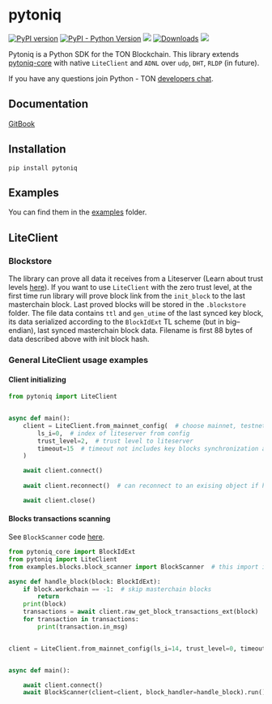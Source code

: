 # pytoniq

[![PyPI version](https://badge.fury.io/py/pytoniq.svg)](https://badge.fury.io/py/pytoniq) 
[![PyPI - Python Version](https://img.shields.io/pypi/pyversions/pytoniq)](https://pypi.org/project/pytoniq/)
![](https://pepy.tech/badge/pytoniq) 
[![Downloads](https://static.pepy.tech/badge/pytoniq)](https://pepy.tech/project/pytoniq) 
[![](https://img.shields.io/badge/%F0%9F%92%8E-TON-grey)](https://ton.org)

Pytoniq is a Python SDK for the TON Blockchain. This library extends [pytoniq-core](https://github.com/yungwine/pytoniq-core) with native `LiteClient` and `ADNL` over `udp`, `DHT`, `RLDP` (in future).

If you have any questions join Python - TON [developers chat](https://t.me/pythonnton).

## Documentation
[GitBook](https://yungwine.gitbook.io/pytoniq-doc/)

## Installation

```commandline
pip install pytoniq 
```

## Examples
You can find them in the [examples](examples/) folder.

## LiteClient

### Blockstore
The library can prove all data it receives from a Liteserver (Learn about trust levels [here](https://yungwine.gitbook.io/pytoniq-doc/liteclient/trust-levels)).
If you want to use `LiteClient` with the zero trust level, at the first time run library will prove block link from the `init_block` to the last masterchain block.
Last proved blocks will be stored in the `.blockstore` folder. The file data contains `ttl` and `gen_utime` of the last synced key block, its data serialized according to the `BlockIdExt` TL scheme (but in big–endian), last synced masterchain block data. 
Filename is first 88 bytes of data described above with init block hash.

### General LiteClient usage examples

#### Client initializing

```python
from pytoniq import LiteClient


async def main():
    client = LiteClient.from_mainnet_config(  # choose mainnet, testnet or custom config dict
        ls_i=0,  # index of liteserver from config
        trust_level=2,  # trust level to liteserver
        timeout=15  # timeout not includes key blocks synchronization as it works in pytonlib
    )

    await client.connect()
    
    await client.reconnect()  # can reconnect to an exising object if had any errors

    await client.close()

```

#### Blocks transactions scanning

See `BlockScanner` code [here](examples/blocks/block_scanner.py).

```python
from pytoniq_core import BlockIdExt
from pytoniq import LiteClient
from examples.blocks.block_scanner import BlockScanner  # this import is not available if downloaded from pypi

async def handle_block(block: BlockIdExt):
    if block.workchain == -1:  # skip masterchain blocks
        return
    print(block)
    transactions = await client.raw_get_block_transactions_ext(block)
    for transaction in transactions:
        print(transaction.in_msg)


client = LiteClient.from_mainnet_config(ls_i=14, trust_level=0, timeout=20)


async def main():

    await client.connect()
    await BlockScanner(client=client, block_handler=handle_block).run()
```
